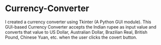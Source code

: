 # Currency-Converter
I created a currency converter using Tkinter (A Python GUI module).
This GUI-based Currency Converter accepts the Indian rupee as input value and converts that value to US Dollar, Australian Dollar, Brazilian Real, British Pound, Chinese Yuan, etc. when the user clicks the covert button.
